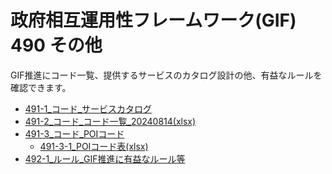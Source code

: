 # 政府相互運用性フレームワーク(GIF) 490 その他

<!--
GIF推進にコード一覧、提供するサービスのカタログ設計の他、有益なルールやFAQを確認できます。
-->

GIF推進にコード一覧、提供するサービスのカタログ設計の他、有益なルールを確認できます。


<!--
* [491-1_コード_サービスカタログ](md/491-1_appendix_service_catalog.md)
* [491-2_コード_コード一覧_202012(xlsx)](./491-2_コード_コード一覧_202012.xlsx)
* [491-3_コード_POIコード](md/491-3_appendix_code_POI.md)
    * [491-3-1_POIコード表(xlsx)](./491-3-1_POIコード表.xlsx)
* [492-1_ルール_GIF推進に有益なルール等](md/492-1_appendix_rules.md)
* [499_GIF_FAQ220331](md/499_appendix_FAQ.md)


### Word版
-->
* [491-1_コード_サービスカタログ](docx/491-1_コード_サービスカタログ.docx)
* [491-2_コード_コード一覧_20240814(xlsx)](./491-2_コード_コード一覧_20240814.xlsx)
* [491-3_コード_POIコード](docx/491-3_コード_POIコード.docx)
    * [491-3-1_POIコード表(xlsx)](./491-3-1_POIコード表.xlsx)
* [492-1_ルール_GIF推進に有益なルール等](docx/492-1_ルール_GIF推進に有益なルール等.docx)
<!--* [499_GIF_FAQ220331](docx/499_GIF_FAQ220331.docx)-->
